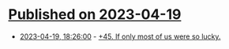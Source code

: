 # [Published on 2023-04-19](index.md)

* [2023-04-19, 18:26:00](https://soylentnews.org/article.pl?sid=23/04/19/028216&from=rss) - [+45. If only most of us were so lucky. ](https://soylentnews.org/article.pl?sid=23/04/19/028216&from=rss)
